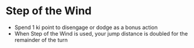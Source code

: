 # Step of the Wind

* Spend 1 ki point to disengage or dodge as a bonus action
* When Step of the Wind is used, your jump distance is doubled for the remainder of the turn